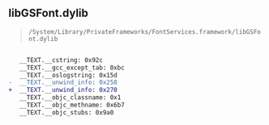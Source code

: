 ## libGSFont.dylib

> `/System/Library/PrivateFrameworks/FontServices.framework/libGSFont.dylib`

```diff

   __TEXT.__cstring: 0x92c
   __TEXT.__gcc_except_tab: 0xbc
   __TEXT.__oslogstring: 0x15d
-  __TEXT.__unwind_info: 0x258
+  __TEXT.__unwind_info: 0x270
   __TEXT.__objc_classname: 0x1
   __TEXT.__objc_methname: 0x6b7
   __TEXT.__objc_stubs: 0x9a0

```
